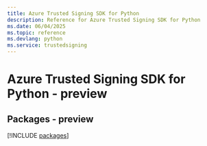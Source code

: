 ```yaml
---
title: Azure Trusted Signing SDK for Python
description: Reference for Azure Trusted Signing SDK for Python
ms.date: 06/04/2025
ms.topic: reference
ms.devlang: python
ms.service: trustedsigning
---
```

# Azure Trusted Signing SDK for Python - preview
## Packages - preview
[!INCLUDE [packages](trusted-signing-index.md)]